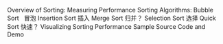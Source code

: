 Overview of Sorting:
    Measuring Performance
Sorting Algorithms:
    Bubble Sort         冒泡
    Insertion Sort      插入
    Merge Sort          归并？
    Selection Sort      选择
    Quick Sort          快速？
Visualizing Sorting Performance
    Sample Source Code and Demo

